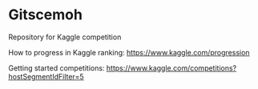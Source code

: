 # Gitscemoh
Repository for Kaggle competition

How to progress in Kaggle ranking: https://www.kaggle.com/progression

Getting started competitions: https://www.kaggle.com/competitions?hostSegmentIdFilter=5
